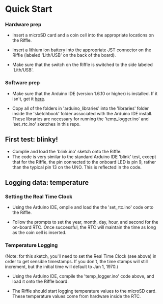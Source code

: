 # Quick Start

### Hardware prep

- Insert a microSD card and a coin cell into the appropriate locations on the Riffle.

- Insert a lithium ion battery into the appropriate JST connector on the Riffle (labeled 'Lith/USB' on the back of the board).

- Make sure that the switch on the Riffle is switched to the side labeled 'Lith/USB'.

### Software prep

- Make sure that the Arduino IDE (version 1.6.10 or higher) is installed.  If it
 isn't, get it [here](https://www.arduino.cc/en/Main/Software).

- Copy all of the folders in 'arduino_libraries' into the 'libraries' folder inside the 'sketchbook' folder associated with the Arduino IDE install.  These libraries are necessary for running the 'temp_logger.ino' and 'set_rtc.ino' sketches in this repo.  

## First test: blinky!

- Complie and load the 'blink.ino' sketch onto the Riffle.
- The code is very similar to the standard Arduino IDE 'blink' test, except that for the Riffle, the pin connected to the onboard LED is pin 9, rather than the typical pin 13 on the UNO. This is reflected in the code.


## Logging data: temperature

### Setting the Real Time Clock

- Using the Arduino IDE, ompile and load the the 'set_rtc.ino' code onto the Riffle.

- Follow the prompts to set the year, month, day, hour, and second for the on-board RTC.  Once successful, the RTC will maintain the time as long as the coin cell is inserted.

### Temperature Logging

(Note: for this sketch, you'll need to set the Real Time Clock (see above) in order to get sensible timestamps.  If you don't, the time stamps will still increment, but the initial time will default to Jan 1, 1970.)

- Using the Arduino IDE, compile the 'temp_logger.ino' code above, and load it onto the Riffle board.

- The Riffle should start logging temperature values to the microSD card. These temperature values come from hardware inside the RTC. 







 

